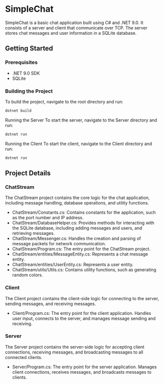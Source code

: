 # SimpleChat

SimpleChat is a basic chat application built using C# and .NET 9.0. It consists of a server and client that communicate over TCP. The server stores chat messages and user information in a SQLite database.

## Getting Started

### Prerequisites

- .NET 9.0 SDK
- SQLite

### Building the Project

To build the project, navigate to the root directory and run:
``` sh
dotnet build
```

Running the Server
To start the server, navigate to the Server directory and run:
``` sh
dotnet run
```

Running the Client
To start the client, navigate to the Client directory and run:
``` sh
dotnet run
```

## Project Details
### ChatStream
The ChatStream project contains the core logic for the chat application, including message handling, database operations, and utility functions.

- ChatStream/Constants.cs: Contains constants for the application, such as the port number and IP address.
- ChatStream/DatabaseHelper.cs: Provides methods for interacting with the SQLite database, including adding messages and users, and retrieving messages.
- ChatStream/Messenger.cs: Handles the creation and parsing of message packets for network communication.
- ChatStream/Program.cs: The entry point for the ChatStream project.
- ChatStream/entities/MessageEntity.cs: Represents a chat message entity.
- ChatStream/entities/UserEntity.cs: Represents a user entity.
- ChatStream/utils/Utils.cs: Contains utility functions, such as generating random colors.

### Client
The Client project contains the client-side logic for connecting to the server, sending messages, and receiving messages.

- Client/Program.cs: The entry point for the client application. Handles user input, connects to the server, and manages message sending and receiving.

### Server
The Server project contains the server-side logic for accepting client connections, receiving messages, and broadcasting messages to all connected clients.

- Server/Program.cs: The entry point for the server application. Manages client connections, receives messages, and broadcasts messages to clients.
